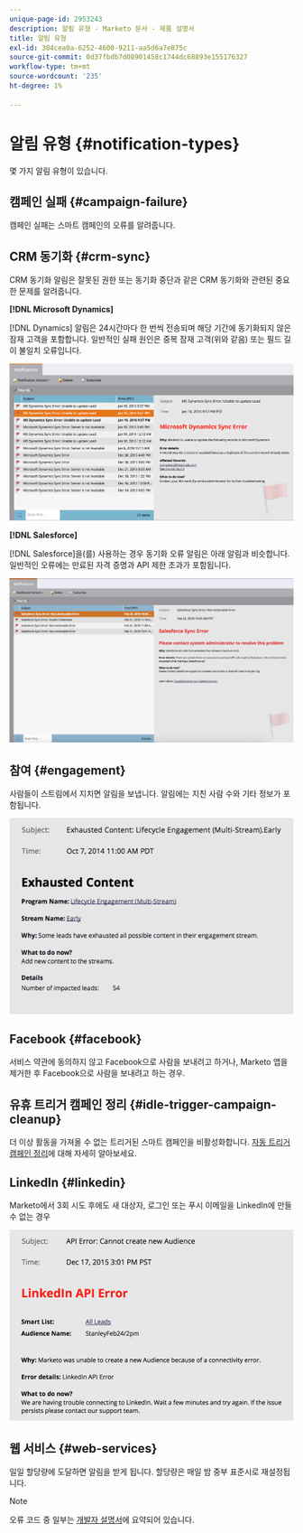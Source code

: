 ```yaml
---
unique-page-id: 2953243
description: 알림 유형 - Marketo 문서 - 제품 설명서
title: 알림 유형
exl-id: 384cea0a-6252-4600-9211-aa5d6a7e875c
source-git-commit: 0d37fbdb7d08901458c1744dc68893e155176327
workflow-type: tm+mt
source-wordcount: '235'
ht-degree: 1%

---
```


# 알림 유형 {#notification-types}

몇 가지 알림 유형이 있습니다.

## 캠페인 실패  {#campaign-failure}

캠페인 실패는 스마트 캠페인의 오류를 알려줍니다.

## CRM 동기화 {#crm-sync}

CRM 동기화 알림은 잘못된 권한 또는 동기화 중단과 같은 CRM 동기화와 관련된 중요한 문제를 알려줍니다.

**[!DNL Microsoft Dynamics]**

[!DNL Dynamics] 알림은 24시간마다 한 번씩 전송되며 해당 기간에 동기화되지 않은 잠재 고객을 포함합니다. 일반적인 실패 원인은 중복 잠재 고객(위와 같음) 또는 필드 길이 불일치 오류입니다.

![](assets/image2016-1-20-11-3a19-3a58.png)

**[!DNL Salesforce]**

[!DNL Salesforce]을(를) 사용하는 경우 동기화 오류 알림은 아래 알림과 비슷합니다. 일반적인 오류에는 만료된 자격 증명과 API 제한 초과가 포함됩니다.

![](assets/salesforcesyncerror.png)

## 참여 {#engagement}

사람들이 스트림에서 지치면 알림을 보냅니다. 알림에는 지친 사람 수와 기타 정보가 포함됩니다.

![](assets/image2014-10-14-10-3a57-3a9.png)

## Facebook {#facebook}

서비스 약관에 동의하지 않고 Facebook으로 사람을 보내려고 하거나, Marketo 앱을 제거한 후 Facebook으로 사람을 보내려고 하는 경우.

## 유휴 트리거 캠페인 정리 {#idle-trigger-campaign-cleanup}

더 이상 활동을 가져올 수 없는 트리거된 스마트 캠페인을 비활성화합니다. [자동 트리거 캠페인 정리](/help/marketo/product-docs/core-marketo-concepts/smart-campaigns/using-smart-campaigns/automatic-trigger-campaign-cleanup.md)에 대해 자세히 알아보세요.

## LinkedIn {#linkedin}

Marketo에서 3회 시도 후에도 새 대상자, 로그인 또는 푸시 이메일을 LinkedIn에 만들 수 없는 경우

![](assets/linkedin.png)

## 웹 서비스 {#web-services}

일일 할당량에 도달하면 알림을 받게 됩니다. 할당량은 매일 밤 중부 표준시로 재설정됩니다.

>[!NOTE]
>
>오류 코드 중 일부는 [개발자 설명서](https://experienceleague.adobe.com/en/docs/marketo-developer/marketo/rest/error-codes)에 요약되어 있습니다.
